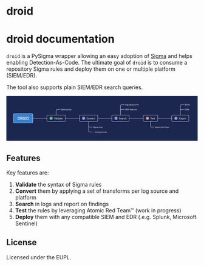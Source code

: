 # droid

# droid documentation

`droid` is a PySigma wrapper allowing an easy adoption of [Sigma](https://sigmahq.io/) and helps enabling Detection-As-Code. The ultimate goal of `droid` is to consume a repository Sigma rules and deploy them on one or multiple platform (SIEM/EDR).

The tool also supports plain SIEM/EDR search queries.

![droid workflow](./resources/droid_workflow.png)

## Features

Key features are:

1. **Validate** the syntax of Sigma rules
2. **Convert** them by applying a set of transforms per log source and platform
3. **Search** in logs and report on findings
4. **Test** the rules by leveraging Atomic Red Team™ (work in progress)
5. **Deploy** them with any compatible SIEM and EDR (.e.g. Splunk, Microsoft Sentinel)

## License

Licensed under the EUPL.